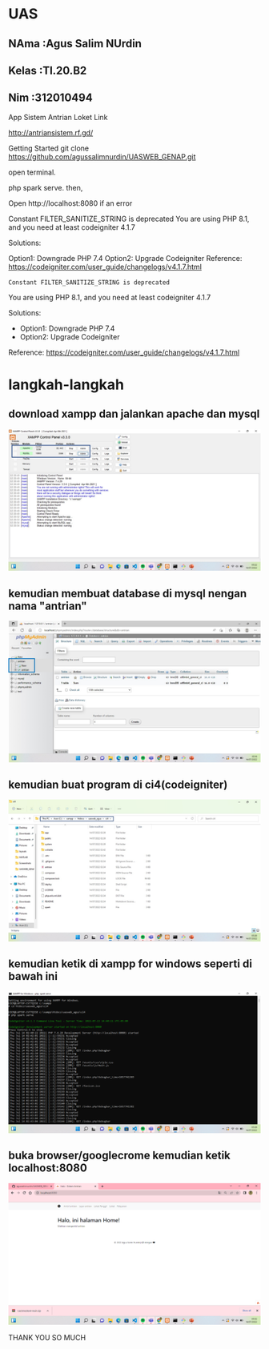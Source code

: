 # UAS
## NAma    :Agus Salim NUrdin
## Kelas   :TI.20.B2
## Nim     :312010494

App Sistem Antrian Loket
Link

http://antriansistem.rf.gd/


Getting Started
git clone https://github.com/agussalimnurdin/UASWEB_GENAP.git

open terminal.

php spark serve.
then,

Open http://localhost:8080
if an error

Constant FILTER_SANITIZE_STRING is deprecated
You are using PHP 8.1, and you need at least codeigniter 4.1.7

Solutions:

Option1: Downgrade PHP 7.4
Option2: Upgrade Codeigniter
Reference: https://codeigniter.com/user_guide/changelogs/v4.1.7.html
```shell
Constant FILTER_SANITIZE_STRING is deprecated
```

You are using PHP 8.1, and you need at least codeigniter 4.1.7

Solutions:

- Option1: Downgrade PHP 7.4
- Option2: Upgrade Codeigniter

Reference: https://codeigniter.com/user_guide/changelogs/v4.1.7.html


# langkah-langkah
## download xampp dan jalankan apache dan mysql

![gambar 1](screenshot/2.jpg)

 ## kemudian membuat database di mysql nengan nama "antrian"

 ![gambar 1](screenshot/1.jpg)

 ## kemudian buat program di ci4(codeigniter)

 ![gambar 1](screenshot/3.jpg)

 ## kemudian ketik di xampp for windows seperti di bawah ini

 ![gambar 1](screenshot/4.png)

 ## buka browser/googlecrome kemudian ketik localhost:8080

 ![gambar 1](screenshot/5.png)

 THANK YOU SO MUCH